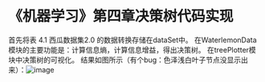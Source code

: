 # 《机器学习》第四章决策树代码实现

首先将表 4.1 西瓜数据集2.0 的数据转换存储在dataSet中。
在WaterlemonData模块的主要功能是：计算信息熵，计算信息增益，得出决策树。
在treePlotter模块中决策树的可视化。
结果如图所示（有个bug：色泽浅白叶子节点没显示出来）：![image]()